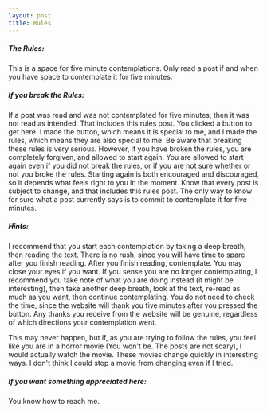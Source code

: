 ```yaml
---
layout: post
title: Rules
---
```




<h5>The Rules:</h5>

This is a space for five minute contemplations. Only read a post if and when you have space to contemplate it for five minutes. 

<h5>If you break the Rules:</h5>

If a post was read and was not contemplated for five minutes, then it was not read as intended. That includes this rules post.  You clicked a button to get here. I made the button, which means it is special to me, and I made the rules, which means they are also special to me. Be aware that breaking these rules is very serious.   However, if you have broken the rules, you are completely forgiven, and allowed to start again. You are allowed to start again even if you did not break the rules, or if you are not sure whether or not you broke the rules.  Starting again is both encouraged and discouraged, so it depends what feels right to you in the moment. Know that every post is subject to change, and that includes this rules post. The only way to know for sure what a post currently says is to commit to contemplate it for five minutes.  

<h5>Hints:</h5> 

I recommend that you start each contemplation by taking a deep breath, then reading the text.  There is no rush, since you will have time to spare after you finish reading. After you finish reading, contemplate.  You may close your eyes if you want.  If you sense you are no longer contemplating, I recommend you take note of what you are doing instead (it might be interesting), then take another deep breath, look at the text, re-read as much as you want, then continue contemplating. You do not need to check the time, since the website will thank you five minutes after you pressed the button. Any thanks you receive from the website will be genuine, regardless of which directions your contemplation went. 

This may never happen, but if, as you are trying to follow the rules, you feel like you are in a horror movie (You won't be. The posts are not scary), I would actually watch the movie. These movies change quickly in interesting ways.  I don't think I could stop a movie from changing even if I tried. 

<h5>If you want something appreciated here:</h5>

You know how to reach me.
